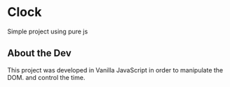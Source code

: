 # Clock 

Simple project using pure js

## About the Dev

This project was developed in Vanilla JavaScript in order to manipulate the DOM.
and control the time.